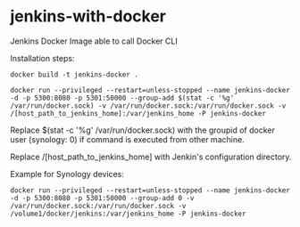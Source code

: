 # jenkins-with-docker
Jenkins Docker Image able to call Docker CLI  

Installation steps:
```
docker build -t jenkins-docker .
```
```
docker run --privileged --restart=unless-stopped --name jenkins-docker -d -p 5300:8080 -p 5301:50000 --group-add $(stat -c '%g' /var/run/docker.sock) -v /var/run/docker.sock:/var/run/docker.sock -v /[host_path_to_jenkins_home]:/var/jenkins_home -P jenkins-docker
```

Replace $(stat -c '%g' /var/run/docker.sock) with the groupid of docker user (synology: 0) if command is executed from other machine. 

Replace /[host_path_to_jenkins_home] with Jenkin's configuration directory.


Example for Synology devices:
```
docker run --privileged --restart=unless-stopped --name jenkins-docker -d -p 5300:8080 -p 5301:50000 --group-add 0 -v /var/run/docker.sock:/var/run/docker.sock -v /volume1/docker/jenkins:/var/jenkins_home -P jenkins-docker
```



